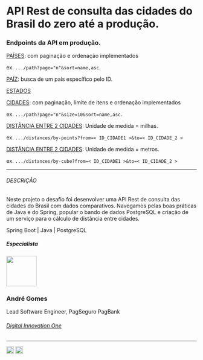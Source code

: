 # API Rest de consulta das cidades do Brasil do zero até a produção.

### Endpoints da API em produção.

[PAÍSES](https://api-cities-distance.herokuapp.com/countries?page=0&sort=name,asc): com paginação e ordenação implementados

ex. `.../path?page="n"&sort=name,asc`.

[PAÍZ](http://localhost:8080/countries/1): busca de um país específico pelo ID.

[ESTADOS](https://api-cities-distance.herokuapp.com/states)

[CIDADES](https://api-cities-distance.herokuapp.com/countries?page=0&size=10&sort=name,asc): com paginação, limite de itens e ordenação implementados

ex. `.../path?page="n"&size=10&sort=name,asc`.

[DISTÂNCIA ENTRE 2 CIDADES](https://api-cities-distance.herokuapp.com/distances/by-points?from=4929&to=5254): Unidade de medida = milhas.

ex. `.../distances/by-points?from=< ID_CIDADE1 >&to=< ID_CIDADE_2 >`

[DISTÂNCIA ENTRE 2 CIDADES](https://api-cities-distance.herokuapp.com/distances/by-cube?from=4929&to=5254): Unidade de medida = metros.

ex. `.../distances/by-cube?from=< ID_CIDADE1 >&to=< ID_CIDADE_2 >`

---

###### DESCRIÇÃO

Neste projeto o desafio foi desenvolver uma API Rest de consulta das cidades do Brasil com dados comparativos. Navegamos pelas boas práticas de Java e do Spring, popular o bando de dados PostgreSQL e criação de um serviço para o cálculo de distância entre cidades.

<span>Spring Boot | Java | PostgreSQL</span>

##### Especialista

<img  width="80px" src="https://avatars.githubusercontent.com/u/1247724?v=4" />

### André Gomes

Lead Software Engineer, PagSeguro PagBank

###### [Digital Innovation One](https://digitalinnovation.one/sign-up?ref=NL9EADWVZW)

---

<a href="https://www.linkedin.com/in/andreluisgomes/" target="_blank">
<img width="20px" src="https://image.flaticon.com/icons/png/512/174/174857.png"></a>
<span><a href="https://github.com/andrelugomes" target="_blank">
<img width="20px" src="https://image.flaticon.com/icons/png/512/25/25657.png"></a></span>

